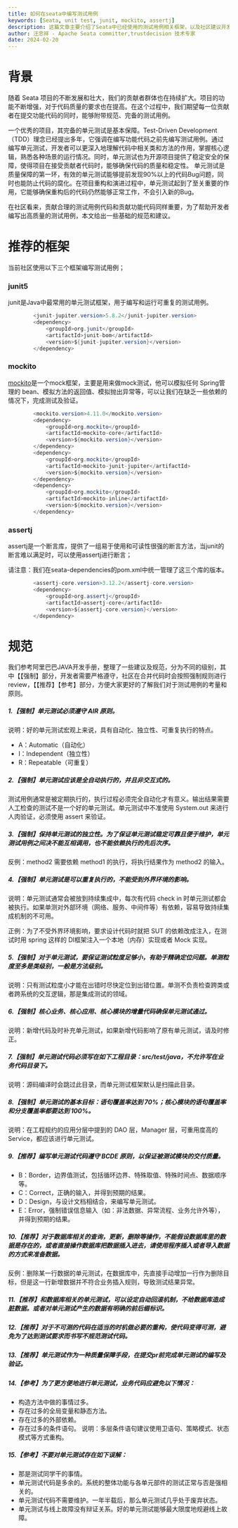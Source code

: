 ```yaml
---
title: 如何在seata中编写测试用例
keywords: [Seata, unit test, junit, mockito, assertj]
description: 这篇文章主要介绍了Seata中已经使用的测试用例相关框架，以及社区建议开发者如何更好的编写测试用例
author: 汪忠祥 - Apache Seata committer,trustdecision 技术专家
date: 2024-02-20
---
```


# 背景
随着 Seata 项目的不断发展和壮大，我们的贡献者群体也在持续扩大。项目的功能不断增强，对于代码质量的要求也在提高。在这个过程中，我们期望每一位贡献者在提交功能代码的同时，能够附带规范、完备的测试用例。  

一个优秀的项目，其完备的单元测试是基本保障。Test-Driven Development（TDD）理念已经提出多年，它强调在编写功能代码之前先编写测试用例。通过编写单元测试，开发者可以更深入地理解代码中相关类和方法的作用，掌握核心逻辑，熟悉各种场景的运行情况。同时，单元测试也为开源项目提供了稳定安全的保障，使得项目在接受贡献者代码时，能够确保代码的质量和稳定性。  单元测试是质量保障的第一环，有效的单元测试能够提前发现90%以上的代码Bug问题，同时也能防止代码的腐化。在项目重构和演进过程中，单元测试起到了至关重要的作用，它能够确保重构后的代码仍然能够正常工作，不会引入新的Bug。

 在社区看来，贡献合理的测试用例代码和贡献功能代码同样重要，为了帮助开发者编写出高质量的测试用例，本文给出一些基础的规范和建议。
# 推荐的框架
当前社区使用以下三个框架编写测试用例；
### junit5
junit是Java中最常用的单元测试框架，用于编写和运行可重复的测试用例。
```java
        <junit-jupiter.version>5.8.2</junit-jupiter.version>
        <dependency>
            <groupId>org.junit</groupId>
            <artifactId>junit-bom</artifactId>
            <version>${junit-jupiter.version}</version>
        </dependency>
```

### mockito
[mockito](https://javadoc.io/static/org.mockito/mockito-core/5.10.0/org/mockito/Mockito.html)是一个mock框架，主要是用来做mock测试，他可以模拟任何 Spring管理的 bean、模拟方法的返回值、模拟抛出异常等，可以让我们在缺乏一些依赖的情况下，完成测试及验证。
```java
        <mockito.version>4.11.0</mockito.version>
        <dependency>
            <groupId>org.mockito</groupId>
            <artifactId>mockito-core</artifactId>
            <version>${mockito.version}</version>
        </dependency>
        <dependency>
            <groupId>org.mockito</groupId>
            <artifactId>mockito-junit-jupiter</artifactId>
            <version>${mockito.version}</version>
        </dependency>
        <dependency>
            <groupId>org.mockito</groupId>
            <artifactId>mockito-inline</artifactId>
            <version>${mockito.version}</version>
        </dependency>
```
### assertj
assertj是一个断言库，提供了一组易于使用和可读性很强的断言方法，当junit的断言难以满足时，可以使用assertj进行断言；

请注意：我们在seata-dependencies的pom.xml中统一管理了这三个库的版本。

```java
        <assertj-core.version>3.12.2</assertj-core.version>
        <dependency>
            <groupId>org.assertj</groupId>
            <artifactId>assertj-core</artifactId>
            <version>${assertj-core.version}</version>
        </dependency>
```
# 规范
我们参考阿里巴巴JAVA开发手册，整理了一些建议及规范，分为不同的级别，其中【【强制】部分，开发者需要严格遵守，社区在合并代码时会按照强制规则进行review，【【推荐】【参考】部分，方便大家更好的了解我们对于测试用例的考量和原则。
##### 1.【强制】单元测试必须遵守 AIR 原则。

说明：好的单元测试宏观上来说，具有自动化、独立性、可重复执行的特点。
- A：Automatic（自动化）
- I：Independent（独立性）
- R：Repeatable（可重复）
##### 2.【强制】单元测试应该是全自动执行的，并且非交互式的。
测试用例通常是被定期执行的，执行过程必须完全自动化才有意义。输出结果需要人工检查的测试不是一个好的单元测试。单元测试中不准使用 System.out 来进行人肉验证，必须使用 assert 来验证。
##### 3.【强制】保持单元测试的独立性。为了保证单元测试稳定可靠且便于维护，单元测试用例之间决不能互相调用，也不能依赖执行的先后次序。
反例：method2 需要依赖 method1 的执行，将执行结果作为 method2 的输入。
##### 4.【强制】单元测试是可以重复执行的，不能受到外界环境的影响。
说明：单元测试通常会被放到持续集成中，每次有代码 check in 时单元测试都会被执行。如果单测对外部环境（网络、服务、中间件等）有依赖，容易导致持续集成机制的不可用。

正例：为了不受外界环境影响，要求设计代码时就把 SUT 的依赖改成注入，在测试时用 spring 这样的 DI框架注入一个本地（内存）实现或者 Mock 实现。
##### 5.【强制】对于单元测试，要保证测试粒度足够小，有助于精确定位问题。单测粒度至多是类级别，一般是方法级别。
说明：只有测试粒度小才能在出错时尽快定位到出错位置。单测不负责检查跨类或者跨系统的交互逻辑，那是集成测试的领域。
##### 6.【强制】核心业务、核心应用、核心模块的增量代码确保单元测试通过。
说明：新增代码及时补充单元测试，如果新增代码影响了原有单元测试，请及时修正。
##### 7.【强制】单元测试代码必须写在如下工程目录：src/test/java，不允许写在业务代码目录下。
说明：源码编译时会跳过此目录，而单元测试框架默认是扫描此目录。
##### 8.【强制】单元测试的基本目标：语句覆盖率达到 70%；核心模块的语句覆盖率和分支覆盖率都要达到 100%。
说明：在工程规约的应用分层中提到的 DAO 层，Manager 层，可重用度高的 Service，都应该进行单元测试。
##### 9.【推荐】编写单元测试代码遵守 BCDE 原则，以保证被测试模块的交付质量。
- B：Border，边界值测试，包括循环边界、特殊取值、特殊时间点、数据顺序等。
- C：Correct，正确的输入，并得到预期的结果。
- D：Design，与设计文档相结合，来编写单元测试。
- E：Error，强制错误信息输入（如：非法数据、异常流程、业务允许外等），并得到预期的结果。
##### 10.【推荐】对于数据库相关的查询，更新，删除等操作，不能假设数据库里的数据是存在的，或者直接操作数据库把数据插入进去，请使用程序插入或者导入数据的方式来准备数据。
反例：删除某一行数据的单元测试，在数据库中，先直接手动增加一行作为删除目标，但是这一行新增数据并不符合业务插入规则，导致测试结果异常。
##### 11.【推荐】和数据库相关的单元测试，可以设定自动回滚机制，不给数据库造成脏数据。或者对单元测试产生的数据有明确的前后缀标识。

##### 12.【推荐】对于不可测的代码在适当的时机做必要的重构，使代码变得可测，避免为了达到测试要求而书写不规范测试代码。

##### 13.【推荐】单元测试作为一种质量保障手段，在提交pr前完成单元测试的编写及验证。
##### 14.【参考】为了更方便地进行单元测试，业务代码应避免以下情况：
- 构造方法中做的事情过多。
- 存在过多的全局变量和静态方法。
- 存在过多的外部依赖。
- 存在过多的条件语句。
说明：多层条件语句建议使用卫语句、策略模式、状态模式等方式重构。
##### 15.【参考】不要对单元测试存在如下误解：
- 那是测试同学干的事情。
- 单元测试代码是多余的。系统的整体功能与各单元部件的测试正常与否是强相关的。
- 单元测试代码不需要维护。一年半载后，那么单元测试几乎处于废弃状态。
- 单元测试与线上故障没有辩证关系。好的单元测试能够最大限度地规避线上故障。
